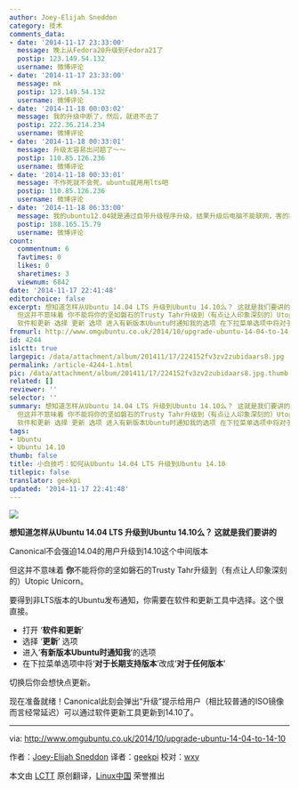 ```yaml
---
author: Joey-Elijah Sneddon
category: 技术
comments_data:
- date: '2014-11-17 23:33:00'
  message: 晚上从Fedora20升级到Fedora21了
  postip: 123.149.54.132
  username: 微博评论
- date: '2014-11-17 23:33:00'
  message: mk
  postip: 123.149.54.132
  username: 微博评论
- date: '2014-11-18 00:03:02'
  message: 我的升级中断了，然后，就进不去了
  postip: 222.36.214.234
  username: 微博评论
- date: '2014-11-18 00:33:01'
  message: 升级太容易出问题了～～
  postip: 110.85.126.236
  username: 微博评论
- date: '2014-11-18 00:33:01'
  message: 不作死就不会死，ubuntu就用用lts吧
  postip: 110.85.126.236
  username: 微博评论
- date: '2014-11-18 06:33:00'
  message: 我的ubuntu12.04就是通过自带升级程序升级，结果升级后电脑不能联网，害的我又通过戴尔系统恢复滚会12.04。每次都是这样
  postip: 188.165.15.79
  username: 微博评论
count:
  commentnum: 6
  favtimes: 0
  likes: 0
  sharetimes: 3
  viewnum: 6842
date: '2014-11-17 22:41:48'
editorchoice: false
excerpt: 想知道怎样从Ubuntu 14.04 LTS 升级到Ubuntu 14.10么？ 这就是我们要讲的 Canonical不会强迫14.04的用户升级到14.10这个中间版本
  但这并不意味着 你不能将你的坚如磐石的Trusty Tahr升级到（有点让人印象深刻的）Utopic Unicorn。 要得到非LTS版本的Ubuntu发布通知，你需要在软件和更新工具中选择。这个很直接。  打开
  软件和更新 选择 更新 选项 进入有新版本Ubuntu时通知我的选项 在下拉菜单选项中将对于长期支持版本改成对于任何版本  切换后你会想快点更新。 现在准备就绪！Canonical此刻会弹出升级提示给用户（相比较普通的ISO镜像而
fromurl: http://www.omgubuntu.co.uk/2014/10/upgrade-ubuntu-14-04-to-14-10
id: 4244
islctt: true
largepic: /data/attachment/album/201411/17/224152fv3zv2zubidaars8.jpg
permalink: /article-4244-1.html
pic: /data/attachment/album/201411/17/224152fv3zv2zubidaars8.jpg.thumb.jpg
related: []
reviewer: ''
selector: ''
summary: 想知道怎样从Ubuntu 14.04 LTS 升级到Ubuntu 14.10么？ 这就是我们要讲的 Canonical不会强迫14.04的用户升级到14.10这个中间版本
  但这并不意味着 你不能将你的坚如磐石的Trusty Tahr升级到（有点让人印象深刻的）Utopic Unicorn。 要得到非LTS版本的Ubuntu发布通知，你需要在软件和更新工具中选择。这个很直接。  打开
  软件和更新 选择 更新 选项 进入有新版本Ubuntu时通知我的选项 在下拉菜单选项中将对于长期支持版本改成对于任何版本  切换后你会想快点更新。 现在准备就绪！Canonical此刻会弹出升级提示给用户（相比较普通的ISO镜像而
tags:
- Ubuntu
- Ubuntu 14.10
thumb: false
title: 小白技巧：如何从Ubuntu 14.04 LTS 升级到Ubuntu 14.10
titlepic: false
translator: geekpi
updated: '2014-11-17 22:41:48'
---
```


![](/data/attachment/album/201411/17/224152fv3zv2zubidaars8.jpg)


**想知道怎样从Ubuntu 14.04 LTS 升级到Ubuntu 14.10么？ 这就是我们要讲的**


Canonical不会强迫14.04的用户升级到14.10这个中间版本


但这并不意味着 **你**不能将你的坚如磐石的Trusty Tahr升级到（有点让人印象深刻的）Utopic Unicorn。


要得到非LTS版本的Ubuntu发布通知，你需要在软件和更新工具中选择。这个很直接。


* 打开 ‘**软件和更新**’
* 选择 ‘**更新**’ 选项
* 进入‘**有新版本Ubuntu时通知我**’的选项
* 在下拉菜单选项中将‘**对于长期支持版本**’改成‘**对于任何版本**’


切换后你会想快点更新。


现在准备就绪！Canonical此刻会弹出“升级”提示给用户（相比较普通的ISO镜像而言经常延迟）可以通过软件更新工具更新到14.10了。




---


via: <http://www.omgubuntu.co.uk/2014/10/upgrade-ubuntu-14-04-to-14-10>


作者：[Joey-Elijah Sneddon](https://plus.google.com/117485690627814051450/?rel=author) 译者：[geekpi](https://github.com/geekpi) 校对：[wxy](https://github.com/wxy)


本文由 [LCTT](https://github.com/LCTT/TranslateProject) 原创翻译，[Linux中国](http://linux.cn/) 荣誉推出